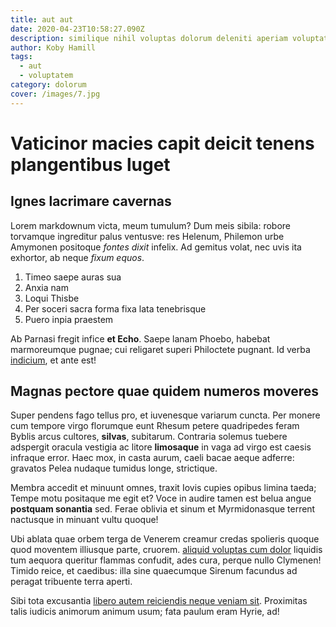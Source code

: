 ```yaml
---
title: aut aut
date: 2020-04-23T10:58:27.090Z
description: similique nihil voluptas dolorum deleniti aperiam voluptatibus enim ut
author: Koby Hamill
tags:
  - aut
  - voluptatem
category: dolorum
cover: /images/7.jpg
---
```


# Vaticinor macies capit deicit tenens plangentibus luget

## Ignes lacrimare cavernas

Lorem markdownum victa, meum tumulum? Dum meis sibila: robore torvamque
ingreditur palus ventusve: res Helenum, Philemon urbe Amymonen positoque *fontes
dixit* infelix. Ad gemitus volat, nec uvis ita exhortor, ab neque *fixum equos*.

1. Timeo saepe auras sua
2. Anxia nam
3. Loqui Thisbe
4. Per soceri sacra forma fixa lata tenebrisque
5. Puero inpia praestem

Ab Parnasi fregit infice **et Echo**. Saepe lanam Phoebo, habebat marmoreumque
pugnae; cui religaret superi Philoctete pugnant. Id verba
[indicium](http://quirino.io/quorum-evitabile.html), et ante est!

## Magnas pectore quae quidem numeros moveres

Super pendens fago tellus pro, et iuvenesque variarum cuncta. Per monere cum
tempore virgo florumque eunt Rhesum petere quadripedes feram Byblis arcus
cultores, **silvas**, subitarum. Contraria solemus tuebere adspergit oracula
vestigia ac litore **limosaque** in vaga ad virgo est caesis infraque error.
Haec mox, in casta aurum, caeli bacae aeque adferre: gravatos Pelea nudaque
tumidus longe, strictique.

Membra accedit et minuunt omnes, traxit Iovis cupies opibus limina taeda; Tempe
motu positaque me egit et? Voce in audire tamen est belua angue **postquam
sonantia** sed. Ferae oblivia et sinum et Myrmidonasque terrent nactusque in
minuant vultu quoque!

Ubi ablata quae orbem terga de Venerem creamur credas spolieris quoque quod
moventem illiusque parte, cruorem. [aliquid voluptas cum dolor](blog/2015/9/occaecati.md)
liquidis tum aequora queritur flammas confudit, ades cura, perque nullo
Clymenen! Timido reice, et caedibus: illa sine quaecumque Sirenum facundus ad
peragat tribuente terra aperti.

Sibi tota excusantia [libero autem reiciendis neque veniam sit](blog/2018/8/est-architecto-itaque.md). Proximitas talis
iudicis animorum animum usum; fata paulum eram Hyrie, ad!
